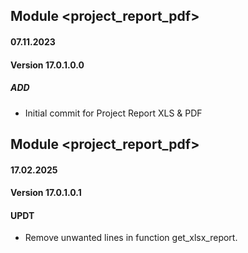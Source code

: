 ## Module <project_report_pdf>

#### 07.11.2023
#### Version 17.0.1.0.0
##### ADD

- Initial commit for Project Report XLS & PDF

## Module <project_report_pdf>
#### 17.02.2025
#### Version 17.0.1.0.1
#### UPDT

- Remove unwanted lines in function get_xlsx_report.